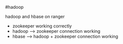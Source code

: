 #hadoop

hadoop and hbase on ranger
- zookeeper working correctly
- hadoop --> zookeeper connection working
- hbase --> hadoop + zookeeper connection working

